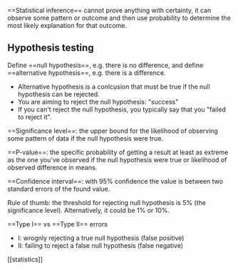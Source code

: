 ==Statistical inference== cannot prove anything with certainty, it can observe some pattern or outcome and then use probability to determine the most likely explanation for that outcome.
## Hypothesis testing

Define ==null hypothesis==, e.g. there is no difference, and define ==alternative hypothesis==, e.g. there is a difference. 
- Alternative hypothesis is a conlcusion that must be true if the null hypothesis can be rejected.
- You are aiming to reject the null hypothesis: "success"
- If you can't reject the null hypothesis, you typically say that you "failed to reject it".

==Significance level==: the upper bound for the likelihood of observing some pattern of data if the null hypothesis were true.

==P-value==: the specific probability of getting a result at least as extreme as the one you've observed if the null hypothesis were true or likelihood of observed difference in means.

==Confidence interval==: with 95% confidence the value is between two standard errors of the found value.

Rule of thumb: the threshold for rejecting null hypothesis is 5% (the significance level). Alternatively, it could be 1% or 10%.

==Type I== vs ==Type II== errors
- I: wrognly rejecting a true null hypothesis (false positive)
- II: failing to reject a false null hypothesis (false negative)

[[statistics]]